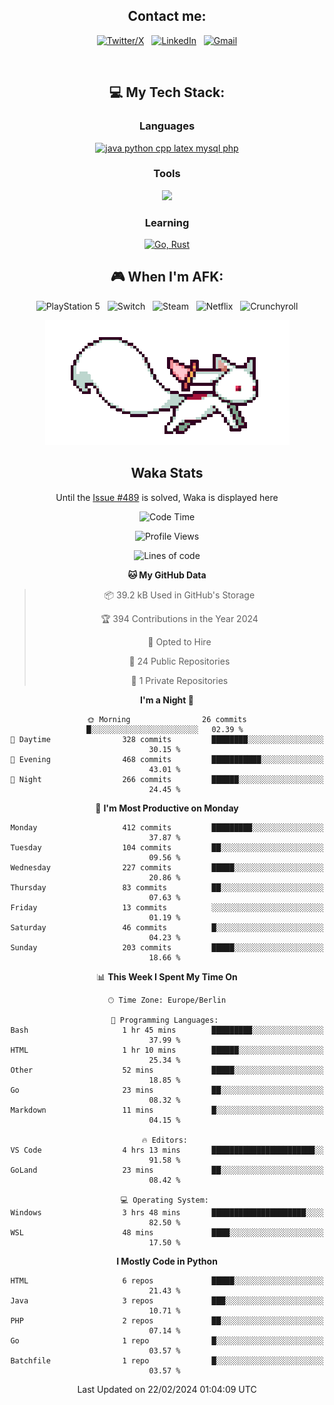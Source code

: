 <div align="center">

## Contact me:

[![Twitter/X](https://skillicons.dev/icons?i=twitter)](https://twitter.com/erikskopp) &nbsp;
[![LinkedIn](https://skillicons.dev/icons?i=linkedin)](www.linkedin.com/in/erik-skopp) &nbsp;
[![Gmail](https://skillicons.dev/icons?i=gmail)](mailto:skopp.erik@gmail.com)

<div align="center">
<br>

## 💻 My Tech Stack:

### Languages

[![java python cpp latex mysql php](https://skillicons.dev/icons?i=java,python,cpp,latex,mysql,php)](https://skillicons.dev)

### Tools

[![](https://skillicons.dev/icons?i=matlab,azure,bash,git,github,vscode)](https://skillicons.dev)

### Learning

[![Go, Rust](https://skillicons.dev/icons?i=go,rust)](https://skillicons.dev)

<!--
## 🏆 My Stats:

<p>
    <img height=175 alt="GitHub Stats" src="https://github-readme-stats.vercel.app/api?username=eskopp&show_icons=true&count_private=true&theme=dark" />&nbsp;&nbsp;
    <br><br>
    <img height=175 alt="Most Used Languages" src="https://github-readme-stats.vercel.app/api/top-langs/?username=eskopp&layout=compact&theme=dark" />&nbsp;&nbsp;
</p>
-->

## 🎮 When I'm AFK:

![PlayStation 5](https://img.shields.io/badge/Playstation%205-003791?style=for-the-badge&logo=playstation-5&logoColor=white) &nbsp;
![Switch](https://img.shields.io/badge/Switch-E60012?style=for-the-badge&logo=nintendo-switch&logoColor=white) &nbsp;
![Steam](https://img.shields.io/badge/steam-%23000000.svg?style=for-the-badge&logo=steam&logoColor=white) &nbsp;
![Netflix](https://img.shields.io/badge/Netflix-E50914?style=for-the-badge&logo=netflix&logoColor=white) &nbsp;
![Crunchyroll](https://img.shields.io/badge/Crunchyroll-F47521?style=for-the-badge&logo=crunchyroll&logoColor=white)



<center>
<img src="kyubey.gif" alt="Alt-Text" title="" >


## Waka Stats

<!-- You can view all stats here: [Waka-Stats](./Waka.md)--> 
  Until the [Issue #489](https://github.com/anmol098/waka-readme-stats/issues/499) is solved, Waka is displayed here 



<!--START_SECTION:waka-->
![Code Time](http://img.shields.io/badge/Code%20Time-47%20hrs%2048%20mins-blue)

![Profile Views](http://img.shields.io/badge/Profile%20Views-52-blue)

![Lines of code](https://img.shields.io/badge/From%20Hello%20World%20I%27ve%20Written-576.4%20thousand%20lines%20of%20code-blue)

**🐱 My GitHub Data** 

> 📦 39.2 kB Used in GitHub's Storage 
 > 
> 🏆 394 Contributions in the Year 2024
 > 
> 💼 Opted to Hire
 > 
> 📜 24 Public Repositories 
 > 
> 🔑 1 Private Repositories 
 > 
**I'm a Night 🦉** 

```text
🌞 Morning                26 commits          █░░░░░░░░░░░░░░░░░░░░░░░░   02.39 % 
🌆 Daytime                328 commits         ████████░░░░░░░░░░░░░░░░░   30.15 % 
🌃 Evening                468 commits         ███████████░░░░░░░░░░░░░░   43.01 % 
🌙 Night                  266 commits         ██████░░░░░░░░░░░░░░░░░░░   24.45 % 
```
📅 **I'm Most Productive on Monday** 

```text
Monday                   412 commits         █████████░░░░░░░░░░░░░░░░   37.87 % 
Tuesday                  104 commits         ██░░░░░░░░░░░░░░░░░░░░░░░   09.56 % 
Wednesday                227 commits         █████░░░░░░░░░░░░░░░░░░░░   20.86 % 
Thursday                 83 commits          ██░░░░░░░░░░░░░░░░░░░░░░░   07.63 % 
Friday                   13 commits          ░░░░░░░░░░░░░░░░░░░░░░░░░   01.19 % 
Saturday                 46 commits          █░░░░░░░░░░░░░░░░░░░░░░░░   04.23 % 
Sunday                   203 commits         █████░░░░░░░░░░░░░░░░░░░░   18.66 % 
```


📊 **This Week I Spent My Time On** 

```text
🕑︎ Time Zone: Europe/Berlin

💬 Programming Languages: 
Bash                     1 hr 45 mins        █████████░░░░░░░░░░░░░░░░   37.99 % 
HTML                     1 hr 10 mins        ██████░░░░░░░░░░░░░░░░░░░   25.34 % 
Other                    52 mins             █████░░░░░░░░░░░░░░░░░░░░   18.85 % 
Go                       23 mins             ██░░░░░░░░░░░░░░░░░░░░░░░   08.32 % 
Markdown                 11 mins             █░░░░░░░░░░░░░░░░░░░░░░░░   04.15 % 

🔥 Editors: 
VS Code                  4 hrs 13 mins       ███████████████████████░░   91.58 % 
GoLand                   23 mins             ██░░░░░░░░░░░░░░░░░░░░░░░   08.42 % 

💻 Operating System: 
Windows                  3 hrs 48 mins       █████████████████████░░░░   82.50 % 
WSL                      48 mins             ████░░░░░░░░░░░░░░░░░░░░░   17.50 % 
```

**I Mostly Code in Python** 

```text
HTML                     6 repos             █████░░░░░░░░░░░░░░░░░░░░   21.43 % 
Java                     3 repos             ███░░░░░░░░░░░░░░░░░░░░░░   10.71 % 
PHP                      2 repos             ██░░░░░░░░░░░░░░░░░░░░░░░   07.14 % 
Go                       1 repo              █░░░░░░░░░░░░░░░░░░░░░░░░   03.57 % 
Batchfile                1 repo              █░░░░░░░░░░░░░░░░░░░░░░░░   03.57 % 
```




 Last Updated on 22/02/2024 01:04:09 UTC
<!--END_SECTION:waka-->


</center>
</div>

